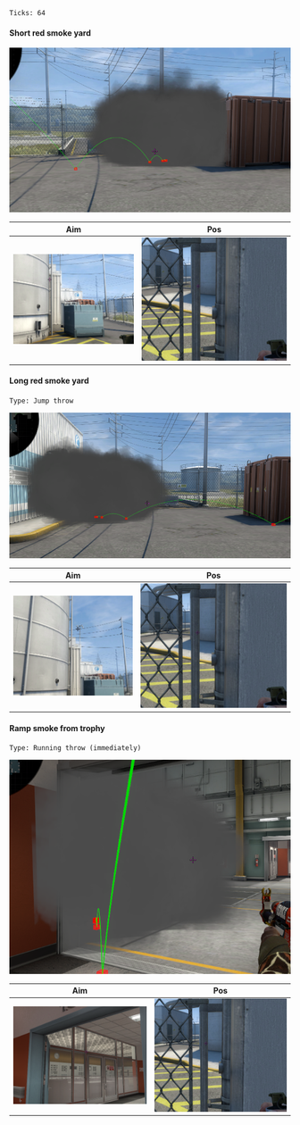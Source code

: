 ```
Ticks: 64
```

#### Short red smoke yard

![](nuke-result-yard-short-red.png)

| Aim| Pos |
|----|-----|
| ![](nuke-aim-yard-short-red.png) | ![](nuke-pos-yard-smoke-red.png) |

#### Long red smoke yard

```
Type: Jump throw
```

![](nuke-result-yard-long-red.png)

| Aim| Pos |
|----|-----|
| ![](nuke-aim-yard-long-red.png) | ![](nuke-pos-yard-smoke-red.png) |

#### Ramp smoke from trophy

```
Type: Running throw (immediately)
```

![](nuke-result-ramp-smoke-from-trophy.png)

| Aim| Pos |
|----|-----|
| ![](nuke-aim-ramp-smoke-from-trophy.png) | ![](nuke-pos-yard-smoke-red.png) |